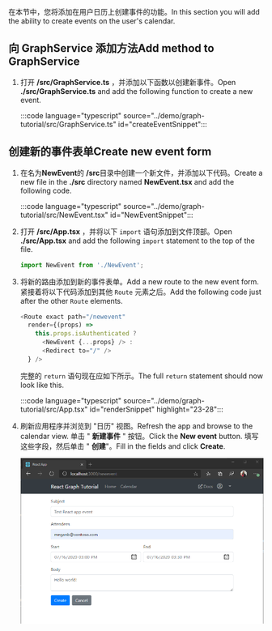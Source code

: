 <!-- markdownlint-disable MD002 MD041 -->

<span data-ttu-id="fa041-101">在本节中，您将添加在用户日历上创建事件的功能。</span><span class="sxs-lookup"><span data-stu-id="fa041-101">In this section you will add the ability to create events on the user's calendar.</span></span>

## <a name="add-method-to-graphservice"></a><span data-ttu-id="fa041-102">向 GraphService 添加方法</span><span class="sxs-lookup"><span data-stu-id="fa041-102">Add method to GraphService</span></span>

1. <span data-ttu-id="fa041-103">打开 **/src/GraphService.ts** ，并添加以下函数以创建新事件。</span><span class="sxs-lookup"><span data-stu-id="fa041-103">Open **./src/GraphService.ts** and add the following function to create a new event.</span></span>

    :::code language="typescript" source="../demo/graph-tutorial/src/GraphService.ts" id="createEventSnippet":::

## <a name="create-new-event-form"></a><span data-ttu-id="fa041-104">创建新的事件表单</span><span class="sxs-lookup"><span data-stu-id="fa041-104">Create new event form</span></span>

1. <span data-ttu-id="fa041-105">在名为**NewEvent**的 **/src**目录中创建一个新文件，并添加以下代码。</span><span class="sxs-lookup"><span data-stu-id="fa041-105">Create a new file in the **./src** directory named **NewEvent.tsx** and add the following code.</span></span>

    :::code language="typescript" source="../demo/graph-tutorial/src/NewEvent.tsx" id="NewEventSnippet":::

1. <span data-ttu-id="fa041-106">打开 **/src/App.tsx** ，并将以下 `import` 语句添加到文件顶部。</span><span class="sxs-lookup"><span data-stu-id="fa041-106">Open **./src/App.tsx** and add the following `import` statement to the top of the file.</span></span>

    ```typescript
    import NewEvent from './NewEvent';
    ```

1. <span data-ttu-id="fa041-107">将新的路由添加到新的事件表单。</span><span class="sxs-lookup"><span data-stu-id="fa041-107">Add a new route to the new event form.</span></span> <span data-ttu-id="fa041-108">紧接着将以下代码添加到其他 `Route` 元素之后。</span><span class="sxs-lookup"><span data-stu-id="fa041-108">Add the following code just after the other `Route` elements.</span></span>

    ```typescript
    <Route exact path="/newevent"
      render={(props) =>
        this.props.isAuthenticated ?
          <NewEvent {...props} /> :
          <Redirect to="/" />
      } />
    ```

    <span data-ttu-id="fa041-109">完整的 `return` 语句现在应如下所示。</span><span class="sxs-lookup"><span data-stu-id="fa041-109">The full `return` statement should now look like this.</span></span>

    :::code language="typescript" source="../demo/graph-tutorial/src/App.tsx" id="renderSnippet" highlight="23-28":::

1. <span data-ttu-id="fa041-110">刷新应用程序并浏览到 "日历" 视图。</span><span class="sxs-lookup"><span data-stu-id="fa041-110">Refresh the app and browse to the calendar view.</span></span> <span data-ttu-id="fa041-111">单击 " **新建事件** " 按钮。</span><span class="sxs-lookup"><span data-stu-id="fa041-111">Click the **New event** button.</span></span> <span data-ttu-id="fa041-112">填写这些字段，然后单击 " **创建**"。</span><span class="sxs-lookup"><span data-stu-id="fa041-112">Fill in the fields and click **Create**.</span></span>

    ![新事件表单的屏幕截图](./images/create-event-01.png)
